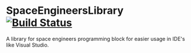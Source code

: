 # SpaceEngineersLibrary [![Build Status](https://travis-ci.org/Vilsol/SpaceEngineersLibrary.svg)](https://travis-ci.org/Vilsol/SpaceEngineersLibrary)
A library for space engineers programming block for easier usage in IDE's like Visual Studio.
